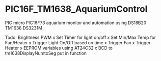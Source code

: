 # PIC16F_TM1638_AquariumControl
PIC micro PIC16F73 aquarium monitor and automation using DS18B20 TM1638 DS3231M

Todo:
Brightness PWM
x Set Timer for light on/off
x Set Min/Max Temp for Fan/Heater
x Trigger Light On/Off based on time
x Trigger Fan
x Trigger Heater
x EEPROM variables using AT24C32
x BCD to tm1638DisplayNumtoSeg put in function
